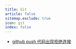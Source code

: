```yaml
---
title: Git
article: false
sitemap.exclude: true
icon: git
index: false
---
```


- [github push 代码出现拒绝连接](github_ssh_push_connection_refused.md)
